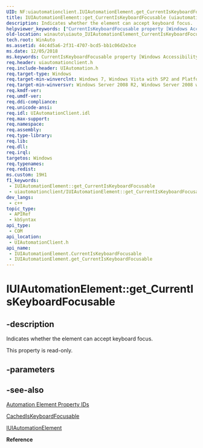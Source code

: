 ```yaml
---
UID: NF:uiautomationclient.IUIAutomationElement.get_CurrentIsKeyboardFocusable
title: IUIAutomationElement::get_CurrentIsKeyboardFocusable (uiautomationclient.h)
description: Indicates whether the element can accept keyboard focus.
helpviewer_keywords: ["CurrentIsKeyboardFocusable property [Windows Accessibility]","CurrentIsKeyboardFocusable property [Windows Accessibility]","IUIAutomationElement interface","IUIAutomationElement interface [Windows Accessibility]","CurrentIsKeyboardFocusable property","IUIAutomationElement.CurrentIsKeyboardFocusable","IUIAutomationElement.get_CurrentIsKeyboardFocusable","IUIAutomationElement::CurrentIsKeyboardFocusable","IUIAutomationElement::get_CurrentIsKeyboardFocusable","get_CurrentIsKeyboardFocusable","uiauto.uiauto_IUIAutomationElement_CurrentIsKeyboardFocusable","uiauto_IUIAutomationElement_CurrentIsKeyboardFocusable","uiautomationclient/IUIAutomationElement::CurrentIsKeyboardFocusable","uiautomationclient/IUIAutomationElement::get_CurrentIsKeyboardFocusable","winauto.uiauto_IUIAutomationElement_CurrentIsKeyboardFocusable"]
old-location: winauto\uiauto_IUIAutomationElement_CurrentIsKeyboardFocusable.htm
tech.root: WinAuto
ms.assetid: 44c4d5a6-2f31-4707-bcd5-bb1c06d2e3ce
ms.date: 12/05/2018
ms.keywords: CurrentIsKeyboardFocusable property [Windows Accessibility], CurrentIsKeyboardFocusable property [Windows Accessibility],IUIAutomationElement interface, IUIAutomationElement interface [Windows Accessibility],CurrentIsKeyboardFocusable property, IUIAutomationElement.CurrentIsKeyboardFocusable, IUIAutomationElement.get_CurrentIsKeyboardFocusable, IUIAutomationElement::CurrentIsKeyboardFocusable, IUIAutomationElement::get_CurrentIsKeyboardFocusable, get_CurrentIsKeyboardFocusable, uiauto.uiauto_IUIAutomationElement_CurrentIsKeyboardFocusable, uiauto_IUIAutomationElement_CurrentIsKeyboardFocusable, uiautomationclient/IUIAutomationElement::CurrentIsKeyboardFocusable, uiautomationclient/IUIAutomationElement::get_CurrentIsKeyboardFocusable, winauto.uiauto_IUIAutomationElement_CurrentIsKeyboardFocusable
req.header: uiautomationclient.h
req.include-header: UIAutomation.h
req.target-type: Windows
req.target-min-winverclnt: Windows 7, Windows Vista with SP2 and Platform Update for Windows Vista, Windows XP with SP3 and Platform Update for Windows Vista [desktop apps only]
req.target-min-winversvr: Windows Server 2008 R2, Windows Server 2008 with SP2 and Platform Update for Windows Server 2008, Windows Server 2003 with SP2 and Platform Update for Windows Server 2008 [desktop apps only]
req.kmdf-ver: 
req.umdf-ver: 
req.ddi-compliance: 
req.unicode-ansi: 
req.idl: UIAutomationClient.idl
req.max-support: 
req.namespace: 
req.assembly: 
req.type-library: 
req.lib: 
req.dll: 
req.irql: 
targetos: Windows
req.typenames: 
req.redist: 
ms.custom: 19H1
f1_keywords:
 - IUIAutomationElement::get_CurrentIsKeyboardFocusable
 - uiautomationclient/IUIAutomationElement::get_CurrentIsKeyboardFocusable
dev_langs:
 - c++
topic_type:
 - APIRef
 - kbSyntax
api_type:
 - COM
api_location:
 - UIAutomationClient.h
api_name:
 - IUIAutomationElement.CurrentIsKeyboardFocusable
 - IUIAutomationElement.get_CurrentIsKeyboardFocusable
---
```


# IUIAutomationElement::get_CurrentIsKeyboardFocusable


## -description

Indicates whether the element can accept keyboard focus.

This property is read-only.

## -parameters

## -see-also

<a href="https://docs.microsoft.com/windows/desktop/WinAuto/uiauto-automation-element-propids">Automation Element Property IDs</a>



<a href="https://docs.microsoft.com/windows/desktop/api/uiautomationclient/nf-uiautomationclient-iuiautomationelement-get_cachediskeyboardfocusable">CachedIsKeyboardFocusable</a>



<a href="https://docs.microsoft.com/windows/desktop/api/uiautomationclient/nn-uiautomationclient-iuiautomationelement">IUIAutomationElement</a>



<b>Reference</b>

